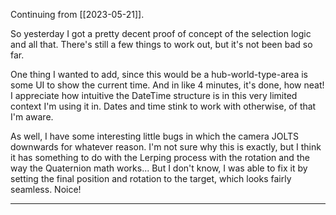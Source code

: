 Continuing from [[2023-05-21]].

So yesterday I got a pretty decent proof of concept of the selection logic and all that. There's still a few things to work out, but it's not been bad so far.

One thing I wanted to add, since this would be a hub-world-type-area is some UI to show the current time. And in like 4 minutes, it's done, how neat! I appreciate how intuitive the DateTime structure is in this very limited context I'm using it in. Dates and time stink to work with otherwise, of that I'm aware.

As well, I have some interesting little bugs in which the camera JOLTS downwards for whatever reason. I'm not sure why this is exactly, but I think it has something to do with the Lerping process with the rotation and the way the Quaternion math works... But I don't know, I was able to fix it by setting the final position and rotation to the target, which looks fairly seamless. Noice!

---
